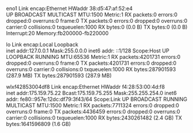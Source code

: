 eno1      Link encap:Ethernet  HWaddr 38:d5:47:af:52:e4  
          UP BROADCAST MULTICAST  MTU:1500  Metric:1
          RX packets:0 errors:0 dropped:0 overruns:0 frame:0
          TX packets:0 errors:0 dropped:0 overruns:0 carrier:0
          collisions:0 txqueuelen:1000 
          RX bytes:0 (0.0 B)  TX bytes:0 (0.0 B)
          Interrupt:20 Memory:fb200000-fb220000 

lo        Link encap:Local Loopback  
          inet addr:127.0.0.1  Mask:255.0.0.0
          inet6 addr: ::1/128 Scope:Host
          UP LOOPBACK RUNNING  MTU:65536  Metric:1
          RX packets:4201731 errors:0 dropped:0 overruns:0 frame:0
          TX packets:4201731 errors:0 dropped:0 overruns:0 carrier:0
          collisions:0 txqueuelen:1000 
          RX bytes:287901593 (287.9 MB)  TX bytes:287901593 (287.9 MB)

wlxf42853004df8 Link encap:Ethernet  HWaddr f4:28:53:00:4d:f8  
          inet addr:175.159.75.22  Bcast:175.159.75.255  Mask:255.255.254.0
          inet6 addr: fe80::957e:12dc:df79:3f43/64 Scope:Link
          UP BROADCAST RUNNING MULTICAST  MTU:1500  Metric:1
          RX packets:7711324 errors:0 dropped:0 overruns:0 frame:0
          TX packets:4436459 errors:0 dropped:0 overruns:0 carrier:0
          collisions:0 txqueuelen:1000 
          RX bytes:2430261482 (2.4 GB)  TX bytes:1641596809 (1.6 GB)

